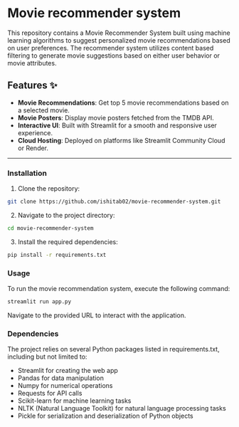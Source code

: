 # Movie recommender system

This repository contains a Movie Recommender System built using machine learning algorithms to suggest personalized movie recommendations based on user preferences. The recommender system utilizes content based filtering to generate movie suggestions based on either user behavior or movie attributes.

## Features ✨
- **Movie Recommendations**: Get top 5 movie recommendations based on a selected movie.
- **Movie Posters**: Display movie posters fetched from the TMDB API.
- **Interactive UI**: Built with Streamlit for a smooth and responsive user experience.
- **Cloud Hosting**: Deployed on platforms like Streamlit Community Cloud or Render.

---

### Installation

1. Clone the repository:
 ```bash
 git clone https://github.com/ishitab02/movie-recommender-system.git
```
2. Navigate to the project directory:
  ```bash
cd movie-recommender-system
```
3. Install the required dependencies:
```bash
pip install -r requirements.txt
```
### Usage
To run the movie recommendation system, execute the following command:
```bash
streamlit run app.py
```
Navigate to the provided URL to interact with the application.
### Dependencies

The project relies on several Python packages listed in requirements.txt, including but not limited to:

- Streamlit for creating the web app
- Pandas for data manipulation
- Numpy for numerical operations
- Requests for API calls
- Scikit-learn for machine learning tasks
- NLTK (Natural Language Toolkit) for natural language processing tasks
- Pickle for serialization and deserialization of Python objects


